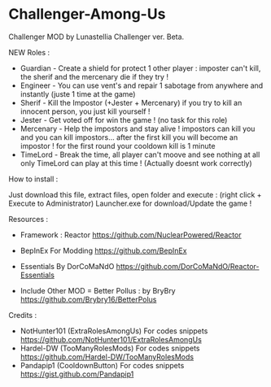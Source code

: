 # Challenger-Among-Us
Challenger MOD by Lunastellia 
Challenger ver. Beta.

NEW Roles :

* Guardian - Create a shield for protect 1 other player : imposter can't kill, the sherif and the mercenary die if they try !
* Engineer - You can use vent's and repair 1 sabotage from anywhere and instantly (juste 1 time at the game)
* Sherif - Kill the Impostor (+Jester + Mercenary) if you try to kill an innocent person, you just kill yourself !
* Jester - Get voted off for win the game ! (no task for this role)
* Mercenary - Help the impostors and stay alive ! impostors can kill you and you can kill impostors... after the first kill you will become an impostor !
 for the first round your cooldown kill is 1 minute
* TimeLord - Break the time, all player can't moove and see nothing at all only TimeLord can play at this time ! (Actually doesnt work correctly) 

How to install : 

Just download this file, extract files, open folder and execute :
(right click + Execute to Administrator) Launcher.exe for download/Update the game !

Resources :

* Framework : Reactor
https://github.com/NuclearPowered/Reactor
* BepInEx For Modding
https://github.com/BepInEx 
* Essentials By DorCoMaNdO
https://github.com/DorCoMaNdO/Reactor-Essentials

* Include Other MOD = Better Pollus : by BryBry 
https://github.com/Brybry16/BetterPolus

Credits :

* NotHunter101 (ExtraRolesAmongUs) For codes snippets
https://github.com/NotHunter101/ExtraRolesAmongUs
* Hardel-DW (TooManyRolesMods) For codes snippets
https://github.com/Hardel-DW/TooManyRolesMods
* Pandapip1 (CooldownButton) For codes snippets
https://gist.github.com/Pandapip1


